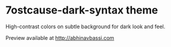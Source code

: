 # 7ostcause-dark-syntax theme

High-contrast colors on subtle background for dark look and feel.

Preview available at http://abhinavbassi.com
